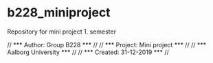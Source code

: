 # b228_miniproject
Repository for mini project 1. semester

// *** Author: Group B228    *** //
// *** Project: Mini project *** //
// *** Aalborg University    *** //
// *** Created: 31-12-2019   *** //
